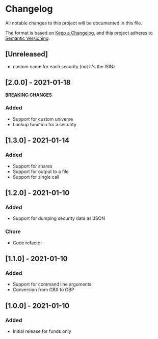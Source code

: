 # Changelog
All notable changes to this project will be documented in this file.

The format is based on [Keep a Changelog](https://keepachangelog.com/en/1.0.0/),
and this project adheres to [Semantic Versioning](https://semver.org/spec/v2.0.0.html).
## [Unreleased]
- custom name for each security (not it's the ISIN)
## [2.0.0] - 2021-01-18
**BREAKING CHANGES**

### Added
- Support for custom universe
- Lookup function for a security
## [1.3.0] - 2021-01-14
### Added
- Support for shares
- Support for output to a file
- Support for single call
## [1.2.0] - 2021-01-10
### Added
- Support for dumping security data as JSON
### Chore
- Code refactor
## [1.1.0] - 2021-01-10
### Added
- Support for command line arguments
- Conversion from GBX to GBP
## [1.0.0] - 2021-01-10
### Added
- Initial release for funds only